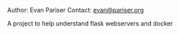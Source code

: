 Author: Evan Pariser
Contact: evan@pariser.org

A project to help understand flask webservers and docker
